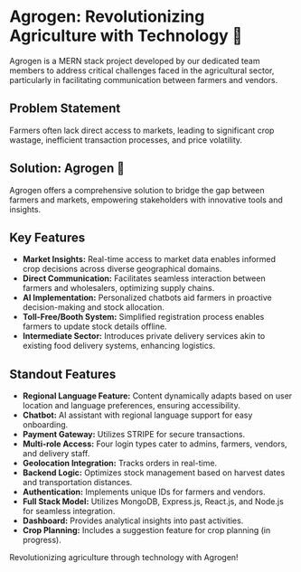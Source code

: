 # Agrogen: Revolutionizing Agriculture with Technology 🌱

Agrogen is a MERN stack project developed by our dedicated team members to address critical challenges faced in the agricultural sector, particularly in facilitating communication between farmers and vendors.

## Problem Statement
Farmers often lack direct access to markets, leading to significant crop wastage, inefficient transaction processes, and price volatility.

## Solution: Agrogen 🌱
Agrogen offers a comprehensive solution to bridge the gap between farmers and markets, empowering stakeholders with innovative tools and insights.

## Key Features
- **Market Insights:** Real-time access to market data enables informed crop decisions across diverse geographical domains.
- **Direct Communication:** Facilitates seamless interaction between farmers and wholesalers, optimizing supply chains.
- **AI Implementation:** Personalized chatbots aid farmers in proactive decision-making and stock allocation.
- **Toll-Free/Booth System:** Simplified registration process enables farmers to update stock details offline.
- **Intermediate Sector:** Introduces private delivery services akin to existing food delivery systems, enhancing logistics.

## Standout Features
- **Regional Language Feature:** Content dynamically adapts based on user location and language preferences, ensuring accessibility.
- **Chatbot:** AI assistant with regional language support for easy onboarding.
- **Payment Gateway:** Utilizes STRIPE for secure transactions.
- **Multi-role Access:** Four login types cater to admins, farmers, vendors, and delivery staff.
- **Geolocation Integration:** Tracks orders in real-time.
- **Backend Logic:** Optimizes stock management based on harvest dates and transportation distances.
- **Authentication:** Implements unique IDs for farmers and vendors.
- **Full Stack Model:** Utilizes MongoDB, Express.js, React.js, and Node.js for seamless integration.
- **Dashboard:** Provides analytical insights into past activities.
- **Crop Planning:** Includes a suggestion feature for crop planning (in progress).

Revolutionizing agriculture through technology with Agrogen! 
